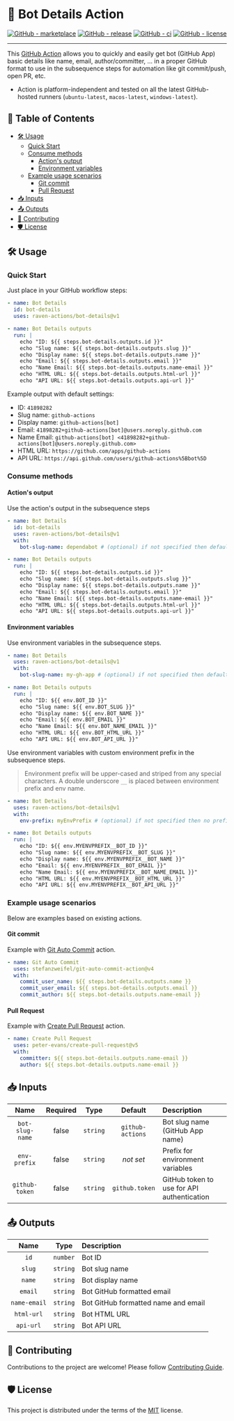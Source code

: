 # 🤖 Bot Details Action

[![GitHub - marketplace](https://img.shields.io/badge/marketplace-bot--details-blue?logo=github&style=flat-square)](https://github.com/marketplace/actions/bot-details)
[![GitHub - release](https://img.shields.io/github/v/release/raven-actions/bot-details?style=flat-square)](https://github.com/raven-actions/bot-details/releases/latest)
[![GitHub - ci](https://img.shields.io/github/actions/workflow/status/raven-actions/bot-details/ci.yml?logo=github&label=CI&style=flat-square&branch=main&event=push)](https://github.com/raven-actions/bot-details/actions/workflows/ci.yml?query=branch%3Amain+event%3Apush)
[![GitHub - license](https://img.shields.io/github/license/raven-actions/bot-details?style=flat-square)](https://github.com/raven-actions/bot-details/blob/main/LICENSE)

---

This [GitHub Action](https://github.com/features/actions) allows you to quickly and easily get bot (GitHub App) basic details like name, email, author/committer, ... in a proper GitHub format to use in the subsequence steps for automation like git commit/push, open PR, etc.

- Action is platform-independent and tested on all the latest GitHub-hosted runners (`ubuntu-latest`, `macos-latest`, `windows-latest`).

## 📑 Table of Contents <!-- omit in toc -->

- [🛠️ Usage](#️-usage)
  - [Quick Start](#quick-start)
  - [Consume methods](#consume-methods)
    - [Action's output](#actions-output)
    - [Environment variables](#environment-variables)
  - [Example usage scenarios](#example-usage-scenarios)
    - [Git commit](#git-commit)
    - [Pull Request](#pull-request)
- [📥 Inputs](#-inputs)
- [📤 Outputs](#-outputs)
- [👥 Contributing](#-contributing)
- [🛡️ License](#️-license)

## 🛠️ Usage

### Quick Start

Just place in your GitHub workflow steps:

```yaml
- name: Bot Details
  id: bot-details
  uses: raven-actions/bot-details@v1

- name: Bot Details outputs
  run: |
    echo "ID: ${{ steps.bot-details.outputs.id }}"
    echo "Slug name: ${{ steps.bot-details.outputs.slug }}"
    echo "Display name: ${{ steps.bot-details.outputs.name }}"
    echo "Email: ${{ steps.bot-details.outputs.email }}"
    echo "Name Email: ${{ steps.bot-details.outputs.name-email }}"
    echo "HTML URL: ${{ steps.bot-details.outputs.html-url }}"
    echo "API URL: ${{ steps.bot-details.outputs.api-url }}"
```

Example output with default settings:

- ID: `41898282`
- Slug name: `github-actions`
- Display name: `github-actions[bot]`
- Email: `41898282+github-actions[bot]@users.noreply.github.com`
- Name Email: `github-actions[bot] <41898282+github-actions[bot]@users.noreply.github.com>`
- HTML URL: `https://github.com/apps/github-actions`
- API URL: `https://api.github.com/users/github-actions%5Bbot%5D`

### Consume methods

#### Action's output

Use the action's output in the subsequence steps

```yaml
- name: Bot Details
  id: bot-details
  uses: raven-actions/bot-details@v1
  with:
    bot-slug-name: dependabot # (optional) if not specified then default one is 'github-actions'

- name: Bot Details outputs
  run: |
    echo "ID: ${{ steps.bot-details.outputs.id }}"
    echo "Slug name: ${{ steps.bot-details.outputs.slug }}"
    echo "Display name: ${{ steps.bot-details.outputs.name }}"
    echo "Email: ${{ steps.bot-details.outputs.email }}"
    echo "Name Email: ${{ steps.bot-details.outputs.name-email }}"
    echo "HTML URL: ${{ steps.bot-details.outputs.html-url }}"
    echo "API URL: ${{ steps.bot-details.outputs.api-url }}"
```

#### Environment variables

Use environment variables in the subsequence steps.

```yaml
- name: Bot Details
  uses: raven-actions/bot-details@v1
  with:
    bot-slug-name: my-gh-app # (optional) if not specified then default one is 'github-actions'

- name: Bot Details outputs
  run: |
    echo "ID: ${{ env.BOT_ID }}"
    echo "Slug name: ${{ env.BOT_SLUG }}"
    echo "Display name: ${{ env.BOT_NAME }}"
    echo "Email: ${{ env.BOT_EMAIL }}"
    echo "Name Email: ${{ env.BOT_NAME_EMAIL }}"
    echo "HTML URL: ${{ env.BOT_HTML_URL }}"
    echo "API URL: ${{ env.BOT_API_URL }}"
```

Use environment variables with custom environment prefix in the subsequence steps.

> Environment prefix will be upper-cased and striped from any special characters.
> A double underscore `__` is placed between environment prefix and env name.

```yaml
- name: Bot Details
  uses: raven-actions/bot-details@v1
  with:
    env-prefix: myEnvPrefix # (optional) if not specified then no prefix

- name: Bot Details outputs
  run: |
    echo "ID: ${{ env.MYENVPREFIX__BOT_ID }}"
    echo "Slug name: ${{ env.MYENVPREFIX__BOT_SLUG }}"
    echo "Display name: ${{ env.MYENVPREFIX__BOT_NAME }}"
    echo "Email: ${{ env.MYENVPREFIX__BOT_EMAIL }}"
    echo "Name Email: ${{ env.MYENVPREFIX__BOT_NAME_EMAIL }}"
    echo "HTML URL: ${{ env.MYENVPREFIX__BOT_HTML_URL }}"
    echo "API URL: ${{ env.MYENVPREFIX__BOT_API_URL }}"
```

### Example usage scenarios

Below are examples based on existing actions.

#### Git commit

Example with [Git Auto Commit](https://github.com/marketplace/actions/git-auto-commit) action.

```yaml
- name: Git Auto Commit
  uses: stefanzweifel/git-auto-commit-action@v4
  with:
    commit_user_name: ${{ steps.bot-details.outputs.name }}
    commit_user_email: ${{ steps.bot-details.outputs.email }}
    commit_author: ${{ steps.bot-details.outputs.name-email }}
```

#### Pull Request

Example with [Create Pull Request](https://github.com/marketplace/actions/create-pull-request) action.

```yaml
- name: Create Pull Request
  uses: peter-evans/create-pull-request@v5
  with:
    committer: ${{ steps.bot-details.outputs.name-email }}
    author: ${{ steps.bot-details.outputs.name-email }}
```

## 📥 Inputs

|      Name       | Required |   Type   |     Default      | Description                                |
|:---------------:|:--------:|:--------:|:----------------:|:-------------------------------------------|
| `bot-slug-name` |  false   | `string` | `github-actions` | Bot slug name (GitHub App name)            |
|  `env-prefix`   |  false   | `string` |    *not set*     | Prefix for environment variables           |
| `github-token`  |  false   | `string` |  `github.token`  | GitHub token to use for API authentication |

## 📤 Outputs

|     Name     |   Type   | Description                         |
|:------------:|:--------:|:------------------------------------|
|     `id`     | `number` | Bot ID                              |
|    `slug`    | `string` | Bot slug name                       |
|    `name`    | `string` | Bot display name                    |
|   `email`    | `string` | Bot GitHub formatted email          |
| `name-email` | `string` | Bot GitHub formatted name and email |
|  `html-url`  | `string` | Bot HTML URL                        |
|  `api-url`   | `string` | Bot API URL                         |

## 👥 Contributing

Contributions to the project are welcome! Please follow [Contributing Guide](https://github.com/raven-actions/bot-details/blob/main/.github/CONTRIBUTING.md).

## 🛡️ License

This project is distributed under the terms of the [MIT](https://github.com/raven-actions/bot-details/blob/main/LICENSE) license.
